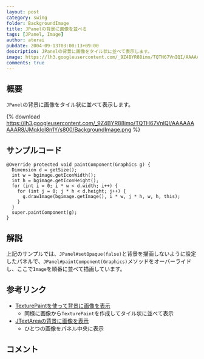 ```yaml
---
layout: post
category: swing
folder: BackgroundImage
title: JPanelの背景に画像を並べる
tags: [JPanel, Image]
author: aterai
pubdate: 2004-09-13T03:00:13+09:00
description: JPanelの背景に画像をタイル状に並べて表示します。
image: https://lh3.googleusercontent.com/_9Z4BYR88imo/TQTH67VnIQI/AAAAAAAAAR8/JMqkIoI8n1Y/s800/BackgroundImage.png
comments: true
---
```

## 概要
`JPanel`の背景に画像をタイル状に並べて表示します。

{% download https://lh3.googleusercontent.com/_9Z4BYR88imo/TQTH67VnIQI/AAAAAAAAAR8/JMqkIoI8n1Y/s800/BackgroundImage.png %}

## サンプルコード
<pre class="prettyprint"><code>@Override protected void paintComponent(Graphics g) {
  Dimension d = getSize();
  int w = bgimage.getIconWidth();
  int h = bgimage.getIconHeight();
  for (int i = 0; i * w &lt; d.width; i++) {
    for (int j = 0; j * h &lt; d.height; j++) {
      g.drawImage(bgimage.getImage(), i * w, j * h, w, h, this);
    }
  }
  super.paintComponent(g);
}
</code></pre>

## 解説
上記のサンプルでは、`JPanel#setOpaque(false)`と背景を描画しないように設定したパネルで、`JPanel#paintComponent(Graphics)`メソッドをオーバーライドし、ここで`Image`を順番に並べて描画しています。

## 参考リンク
- [TexturePaintを使って背景に画像を表示](http://ateraimemo.com/Swing/TexturePaint.html)
    - 同様に画像から`TexturePaint`を作成してタイル状に並べて表示
- [JTextAreaの背景に画像を表示](http://ateraimemo.com/Swing/CentredBackgroundBorder.html)
    - ひとつの画像をパネル中央に表示

<!-- dummy comment line for breaking list -->

## コメント
